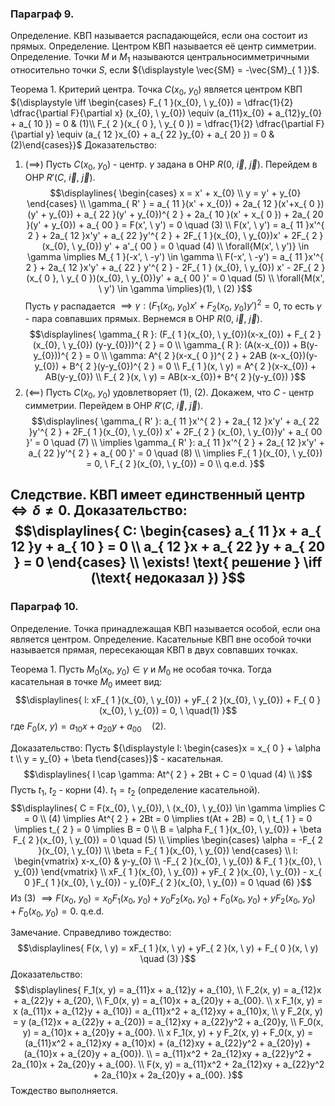 ### Параграф 9.

Определение. КВП называется распадающейся, если она состоит из прямых.
Определение. Центром КВП называется её центр симметрии.
Определение. Точки ${\displaystyle M \text{ и } M_{ 1 }}$ называются центральносимметричными относительно точки ${\displaystyle S}$, если ${\displaystyle \vec{SM} = -\vec{SM}_{ 1 }}$.

Теорема 1. Критерий центра.
Точка ${\displaystyle C(x_{0}, \ y_{0})}$ является центром КВП ${\displaystyle \iff \begin{cases} F_{ 1 }(x_{0}, \ y_{0}) = \dfrac{1}{2} \dfrac{\partial F}{\partial x} (x_{0}, \ y_{0}) \equiv (a_{11}x_{0} + a_{12}y_{0} + a_{ 10 }) = 0 & (1)\\ F_{ 2 }(x_{ 0 }, \ y_{ 0 }) = \dfrac{1}{2} \dfrac{\partial F}{\partial y} \equiv (a_{ 12 }x_{0} + a_{ 22 }y_{0} + a_{ 20 }) = 0 & (2)\end{cases}}$ 
Доказательство: 
1. ${\displaystyle (\implies)}$ Пусть ${\displaystyle C(x_{ 0 }, \ y_{ 0 })}$ - центр. ${\displaystyle \gamma}$ задана в ОНР ${\displaystyle R(0, \ \vec{i}, \ \vec{j})}$. Перейдем в ОНР ${\displaystyle R'(C, \ \vec{i}, \ \vec{j})}$. 
$$\displaylines{
\begin{cases}
x = x' + x_{0} \\
y = y' + y_{0}
\end{cases} \\
\gamma_{ R' } = a_{ 11 }(x' + x_{0}) + 2a_{ 12 }(x'+x_{ 0 })(y' + y_{0}) + a_{ 22 }(y' + y_{0})^{ 2 } + 2a_{ 10 }(x' + x_{ 0 }) + 2a_{ 20 }(y' + y_{0}) + a_{ 00 } = F(x', \  y') = 0 \quad (3) \\
F(x', \  y') = a_{ 11 }x'^{ 2 } + 2a_{ 12 }x'y' + a_{ 22 }y'^{ 2 } + 2F_{ 1 }(x_{0}, \  y_{0})x' + 2F_{ 2 } (x_{0}, \  y_{0}) y' + a'_{ 00 } = 0 \quad (4) \\
\forall{M(x', \  y')} \in  \gamma \implies M_{ 1 }(-x', \  -y') \in \gamma \\
F(-x', \  -y') = a_{ 11 }x'^{ 2 } + 2a_{ 12 }x'y' + a_{ 22 } y'^{ 2 } - 2F_{ 1 } (x_{0}, \  y_{0}) x' - 2F_{ 2 }(x_{ 0 }, \  y_{ 0 })(x_{0}, \  y_{0})y' + a_{ 00 }' = 0 \quad (5) \\
\forall{M(x', \ y') \in \gamma \implies}(1), \ (2)
}$$
Пусть ${\displaystyle \gamma}$ распадается ${\displaystyle \implies \gamma: (F_{ 1 }(x_{0}, \ y_{0})x' + F_{ 2 }(x_{0}, \ y_{0})y')^{ 2 } = 0}$, то есть ${\displaystyle \gamma}$ - пара совпавших прямых.
Вернемся в ОНР ${\displaystyle R(0, \ \vec{i}, \ \vec{j})}$.
$$\displaylines{
\gamma_{ R }: (F_{ 1 }(x_{0}, \  y_{0})(x-x_{0}) + F_{ 2 }(x_{0}, \  y_{0}) (y-y_{0}))^{ 2 } = 0 \\
\gamma_{ R }: (A(x-x_{0}) + B(y-y_{0}))^{ 2 } = 0 \\
\gamma: A^{ 2 }(x-x_{ 0 })^{ 2 } + 2AB (x-x_{0})(y-y_{0}) + B^{ 2 }(y-y_{0})^{ 2 } = 0 \\
F_{ 1 }(x, \  y) = A^{ 2 }(x-x_{0}) + AB(y-y_{0}) \\
F_{ 2 }(x, \  y) = AB(x-x_{0})+ B^{ 2 }(y-y_{0})
}$$
2. ${\displaystyle (\impliedby)}$ Пусть ${\displaystyle C(x_{ 0 }, \ y_{0})}$ удовлетворяет ${\displaystyle (1), \ (2)}$. Докажем, что ${\displaystyle C}$ - центр симметрии. Перейдем в ОНР ${\displaystyle R'(C, \ \vec{i}, \ \vec{j})}$. 
$$\displaylines{
\gamma_{ R' }: a_{ 11 }x'^{ 2 } + 2a_{ 12 }x'y' + a_{ 22 }y'^{ 2 } + 2F_{ 1 }(x_{0}, \  y_{0}) x' + 2F_{ 2 } (x_{0}, \  y_{0})y' + a_{ 00 }' = 0 \quad (7) \\
\implies \gamma_{ R' }: a_{ 11 }x'^{ 2 } + 2a_{ 12 }x'y' + a_{ 22 }y'^{ 2 } + a_{ 00 }' = 0 \quad (8) \\
\implies  F_{ 1 }(x_{0}, \  y_{0}) = 0, \   F_{ 2 }(x_{0}, \  y_{0}) = 0 \\
q.e.d.
}$$

Следствие. КВП имеет единственный центр ${\displaystyle \iff \delta \neq 0}$.
Доказательство:
$$\displaylines{
C: \begin{cases}
a_{ 11 }x + a_{ 12 }y + a_{ 10 } = 0  \\
a_{ 12 }x + a_{ 22 }y + a_{ 20 } = 0 
\end{cases} \\
\exists! \text{ решение } \iff (\text{ недоказал })
}$$
---
### Параграф 10.

Определение. Точка принадлежащая КВП называется особой, если она является центром.
Определение. Касательные КВП вне особой точки называется прямая, пересекающая КВП в двух совпавших точках.

Теорема 1. Пусть ${\displaystyle M_{ 0 }(x_{0}, \ y_{0}) \in \gamma}$ и ${\displaystyle M_{ 0 }}$ не особая точка. Тогда касательная в точке ${\displaystyle M_{ 0 }}$ имеет вид:
$$\displaylines{
l: xF_{ 1 }(x_{0}, \  y_{0}) + yF_{ 2 }(x_{0}, \  y_{0}) + F_{ 0 }(x_{0}, \  y_{0}) = 0, \   \quad(1)
}$$
где ${\displaystyle F_{ 0 }(x, \ y) = a_{ 10 }x + a_{ 20 }y + a_{ 00 } \quad (2)}$.

Доказательство:
Пусть ${\displaystyle l: \begin{cases}x = x_{ 0 } + \alpha t \\ y = y_{0} + \beta t\end{cases}}$ - касательная.
$$\displaylines{
l \cap  \gamma: At^{ 2 } + 2Bt + C = 0 \quad (4) \\
}$$
Пусть ${\displaystyle t_{ 1 }, \ t_{ 2 }}$ - корни (4). ${\displaystyle t_{ 1 } = t_{ 2 }}$ (определение касательной).
$$\displaylines{
C = F(x_{0}, \  y_{0}), \  (x_{0}, \  y_{0}) \in \gamma \implies  C = 0 \\
(4) \implies  At^{ 2 } + 2Bt = 0 \implies  t(At + 2B) = 0, \  t_{ 1 } = 0 \implies  t_{ 2 } = 0 \implies  B = 0 \\
B = \alpha F_{ 1 }(x_{0}, \  y_{0}) + \beta F_{ 2 }(x_{0}, \  y_{0}) = 0 \quad (5) \\
\implies \begin{cases}
\alpha = -F_{ 2 }(x_{0}, \  y_{0})  \\
\beta = F_{ 1 }(x_{0}, \  y_{0})
\end{cases} \\
l: \begin{vmatrix}
x-x_{0} & y-y_{0} \\
-F_{ 2 }(x_{0}, \  y_{0}) & F_{ 1 }(x_{0}, \  y_{0})
\end{vmatrix} \\
xF_{ 1 }(x_{0}, \  y_{0}) + yF_{ 2 }(x_{0}, \  y_{0}) - x_{ 0 }F_{ 1 }(x_{0}, \  y_{0}) - y_{0}F_{ 2 }(x_{0}, \  y_{0}) = 0 \quad (6)
}$$
Из (3) ${\displaystyle \implies F(x_{0}, \ y_{0}) = x_{0}F_{ 1 }(x_{0}, \ y_{0}) + y_{ 0 } F_{ 2 }(x_{0}, \ y_{0}) + F_{ 0 }(x_{0}, \ y_{0}) + yF_{ 2 }(x_{0}, \ y_{0}) + F_{ 0 }(x_{0}, \ y_{0}) = 0}$. q.e.d.

Замечание. Справедливо тождество:
$$\displaylines{
F(x, \  y) = xF_{ 1 }(x, \  y) + yF_{ 2 }(x, \  y) + F_{ 0 }(x, \  y) \quad (3)
}$$
Доказательство:
$$\displaylines{
F_1(x, y) = a_{11}x + a_{12}y + a_{10},
\\
F_2(x, y) = a_{12}x + a_{22}y + a_{20},
\\
F_0(x, y) = a_{10}x + a_{20}y + a_{00}.
\\
x F_1(x, y) = x (a_{11}x + a_{12}y + a_{10}) = a_{11}x^2 + a_{12}xy + a_{10}x,
\\
y F_2(x, y) = y (a_{12}x + a_{22}y + a_{20}) = a_{12}xy + a_{22}y^2 + a_{20}y,
\\
F_0(x, y) = a_{10}x + a_{20}y + a_{00}.
\\
x F_1(x, y) + y F_2(x, y) + F_0(x, y) = (a_{11}x^2 + a_{12}xy + a_{10}x) + (a_{12}xy + a_{22}y^2 + a_{20}y) + (a_{10}x + a_{20}y + a_{00}).
\\
= a_{11}x^2 + 2a_{12}xy + a_{22}y^2 + 2a_{10}x + 2a_{20}y + a_{00}.
\\
F(x, y) = a_{11}x^2 + 2a_{12}xy + a_{22}y^2 + 2a_{10}x + 2a_{20}y + a_{00}.
}$$
Тождество выполняется.